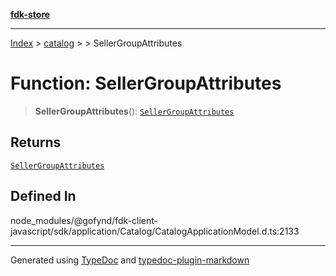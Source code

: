[**fdk-store**](../../../README.md)
***

[Index](../../../API.md) > [catalog](../../README.md) > [<internal>](../README.md) > SellerGroupAttributes

# Function: SellerGroupAttributes

> **SellerGroupAttributes**(): [`SellerGroupAttributes`](../type-aliases/type-alias.SellerGroupAttributes.md)

## Returns

[`SellerGroupAttributes`](../type-aliases/type-alias.SellerGroupAttributes.md)

## Defined In

node\_modules/@gofynd/fdk-client-javascript/sdk/application/Catalog/CatalogApplicationModel.d.ts:2133

***
Generated using [TypeDoc](https://typedoc.org/) and [typedoc-plugin-markdown](https://www.npmjs.com/package/typedoc-plugin-markdown)
